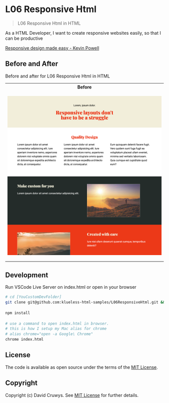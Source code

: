 # L06 Responsive Html

> L06 Responsive Html in HTML

As a HTML Developer, I want to create responsive websites easily, so that I can be productive

[Responsive design made easy - Kevin Powell](https://www.youtube.com/watch?v=bn-DQCifeQQ)

## Before and After

Before and after for L06 Responsive Html in HTML

<table>
<tr>
  <th>Before</th>
</tr>
<tr>
  <td>
  
  ![Before](shot.png 'Before screenshot')
  
  </td>
</tr>
</table>

## Development

Run VSCode Live Server on index.html or open in your browser

```bash
# cd [YouCustomDevFolder]
git clone git@github.com:klueless-html-samples/L06ResponsiveHtml.git && cd L06ResponsiveHtml

npm install

# use a command to open index.html in browser.
# this is how I setup my Mac alias for chrome
# alias chrome="open -a Google\ Chrome"
chrome index.html
```

## License

The code is available as open source under the terms of the [MIT License](https://opensource.org/licenses/MIT).

## Copyright

Copyright (c) David Cruwys. See [MIT License](LICENSE.txt) for further details.
